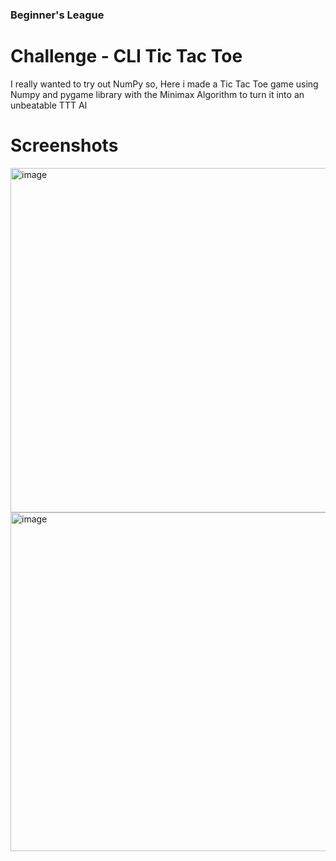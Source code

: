### Beginner's League

# Challenge - CLI Tic Tac Toe

I really wanted to try out NumPy so,
Here i made a Tic Tac Toe game using Numpy and pygame library with the Minimax Algorithm to turn it into an unbeatable TTT AI

# Screenshots

<img width="958" height="551" alt="image" src="https://github.com/user-attachments/assets/b7491f9a-d3bd-40c1-b50c-ecaf64ad9e6a" />
<img width="959" height="542" alt="image" src="https://github.com/user-attachments/assets/86041e66-2ac7-4786-bd31-26c1639edc12" />

